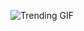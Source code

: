 ![Trending GIF](https://media2.giphy.com/media/v1.Y2lkPThiYjIxNzcyaWxteDV1aDZqc3I0Y3YzN2lhYnZpOWE0czI2c25paGw2c2Q1dWxicyZlcD12MV9naWZzX3NlYXJjaCZjdD1n/wQAbcl6iDnawokpLj9/giphy.gif)

